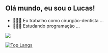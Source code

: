 ## Olá mundo, eu sou o Lucas!

- 🧑🏻‍⚕️ Eu trabalho como cirurgião-dentista ...
- 🧑🏻‍💻 Estudando programação ...


<picture>
<source 
  srcset="https://github-readme-stats.vercel.app/api?username=lucasdalapola&show_icons=true&theme=codeSTACKr"
  media="(prefers-color-scheme: dark)"
/>
<source
  srcset="https://github-readme-stats.vercel.app/api?username=lucasdalapola&show_icons=true"
  media="(prefers-color-scheme: light), (prefers-color-scheme: no-preference)"
/>
<img src="https://github-readme-stats.vercel.app/api?username=lucasdalapola&show_icons=true" />
</picture>

<br/>


[![Top Langs](https://github-readme-stats.vercel.app/api/top-langs/?username=lucasdalapola&theme=codeSTACKr)](https://github.com/lucasdalapola/github-readme-stats)

